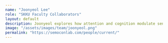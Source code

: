 ```yaml
---
name: "Joonyeol Lee"
role: "SKKU Faculty Collaborators"
layout: default
description: Joonyeol explores how attention and cognition modulate sensory neural representation and transmission of the neural information to the downstream motor areas in the brain. 
image: "/assets/images/team/joonyeol.png"
permalink: "https://semoconlab.com/people/current/"
---
```

